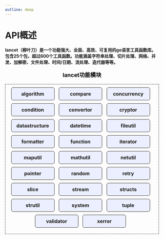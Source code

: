 ```yaml
---
outline: deep
---
```


# API概述

<b>lancet（柳叶刀）是一个功能强大、全面、高效、可复用的go语言工具函数库。包含25个包，超过600个工具函数。功能涵盖字符串处理、切片处理、网络、并发、加解密、文件处理、时间/日期、流处理、迭代器等等。</b>


<style>
.package-title {
    color: black;
    font-size: 18px;
    text-align: center;
    font-weight: bold;
}
.package-container {
    font-size: 16px;
    border: 1px dashed;
    padding: 10px;
    text-align: center;
}

.package-cell {
    height: 40px;
    width: 140px;
    display: inline-block;
    vertical-align: middle;
    line-height: 40px;
    background: #ecefff;
    border: 1px solid;
    margin-right: 10px;
    margin-bottom: 10px;
    border-radius: 6px;
    font-weight: bold;
}
</style>

<div>
    <p class="package-title">lancet功能模块</p>
    <div class="package-container">
        <div class="package-cell">algorithm</div>
        <div class="package-cell">compare</div>
        <div class="package-cell">concurrency</div>
        <div class="package-cell">condition</div>
        <div class="package-cell">convertor</div>
        <div class="package-cell">cryptor</div>
        <div class="package-cell">datastructure</div>
        <div class="package-cell">datetime</div>
        <div class="package-cell">fileutil</div>
        <div class="package-cell">formatter</div>
        <div class="package-cell">function</div>
        <div class="package-cell">iterator</div>
        <div class="package-cell">maputil</div>
        <div class="package-cell">mathutil</div>
        <div class="package-cell">netutil</div>
        <div class="package-cell">pointer</div>
        <div class="package-cell">random</div>
        <div class="package-cell">retry</div>
        <div class="package-cell">slice</div>
        <div class="package-cell">stream</div>
        <div class="package-cell">structs</div>
        <div class="package-cell">strutil</div>
        <div class="package-cell">system</div>
        <div class="package-cell">tuple</div>
        <div class="package-cell">validator</div>
        <div class="package-cell">xerror</div>
    </div>
</div>